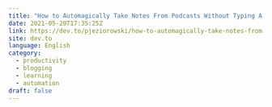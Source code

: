 ```yaml
---
title: "How to Automagically Take Notes From Podcasts Without Typing A Word"
date: 2021-05-20T17:35:25Z
link: https://dev.to/pjeziorowski/how-to-automagically-take-notes-from-podcasts-without-typing-a-word-123m?utm_medium=RSS&utm_source=news.12bit.vn
site: dev.to
language: English
category:
  - productivity
  - blogging
  - learning
  - automation
draft: false
---
```

